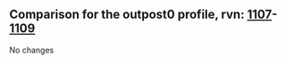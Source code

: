 ## Comparison for the outpost0 profile, rvn: [1107](https://github.com/PRO100KatYT/FortniteProfileRevisions/tree/main/profiles/outpost0/1107%20outpost0.json)-[1109](https://github.com/PRO100KatYT/FortniteProfileRevisions/tree/main/profiles/outpost0/1109%20outpost0.json)

No changes
